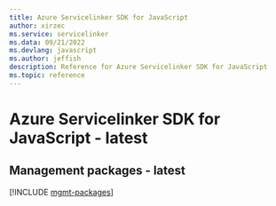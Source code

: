 ```yaml
---
title: Azure Servicelinker SDK for JavaScript
author: xirzec
ms.service: servicelinker
ms.data: 09/21/2022
ms.devlang: javascript
ms.author: jeffish
description: Reference for Azure Servicelinker SDK for JavaScript
ms.topic: reference
---
```

# Azure Servicelinker SDK for JavaScript - latest

## Management packages - latest
[!INCLUDE [mgmt-packages](servicelinker-mgmt-index.md)]